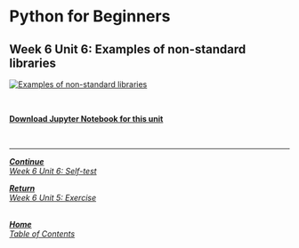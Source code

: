 # Python for Beginners

## Week 6 Unit 6: Examples of non-standard libraries

[![Examples of non-standard libraries](https://img.youtube.com/vi/5Cq1kL7z98c/hqdefault.jpg)](https://youtu.be/5Cq1kL7z98c)

<br>

[**Download Jupyter Notebook for this unit**](https://opensap-video.s3.openhpicloud.de/videos/7qgMmqyBZ6mlb23BiYBr5H/rtfiles/1Si9h8LnAnWSm9HcxuDbcG/openSAP_python1_Week_6_Unit_6.zip)

<br>

---

[***Continue*** <br> *Week 6 Unit 6: Self-test*](week6_unit6_selftest.md)

[***Return*** <br> *Week 6 Unit 5: Exercise*](week6_unit5_exercise.md)

<br>[***Home*** <br>*Table of Contents*](home.md)
